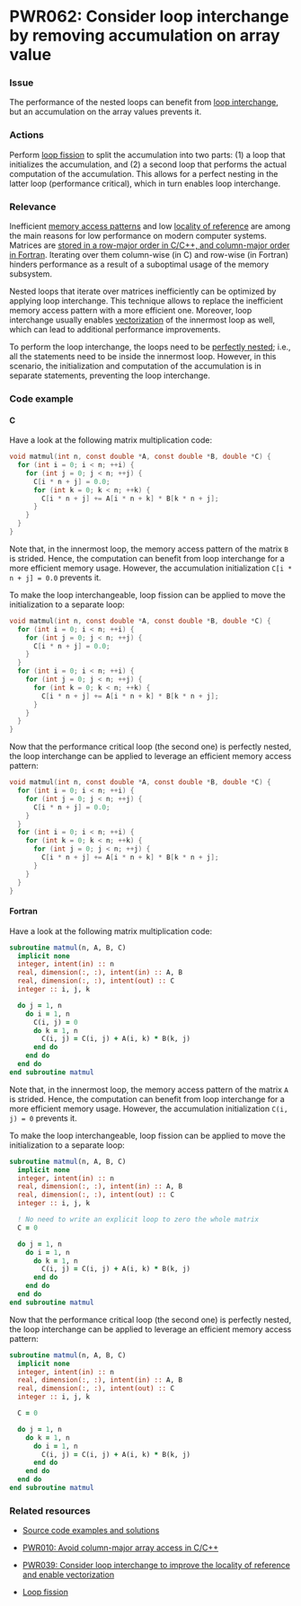 # PWR062: Consider loop interchange by removing accumulation on array value

### Issue

The performance of the nested loops can benefit from [loop
interchange](../../Glossary/Loop-interchange.md), but an accumulation on the
array values prevents it.

### Actions

Perform [loop fission](../../Glossary/Loop-fission.md) to split the
accumulation into two parts: (1) a loop that initializes the accumulation, and
(2) a second loop that performs the actual computation of the accumulation.
This allows for a perfect nesting in the latter loop (performance critical),
which in turn enables loop interchange.

### Relevance

Inefficient [memory access patterns](../../Glossary/Memory-access-pattern.md)
and low [locality of reference](../../Glossary/Locality-of-reference.md) are
among the main reasons for low performance on modern computer systems. Matrices
are [stored in a row-major order in C/C++, and column-major order in
Fortran](../../Glossary/Row-major-and-column-major-order.md). Iterating over
them column-wise (in C) and row-wise (in Fortran) hinders performance as a
result of a suboptimal usage of the memory subsystem.

Nested loops that iterate over matrices inefficiently can be optimized by
applying loop interchange. This technique allows to replace the inefficient
memory access pattern with a more efficient one. Moreover, loop interchange
usually enables [vectorization](../../Glossary/Vectorization.md) of the
innermost loop as well, which can lead to additional performance improvements.

To perform the loop interchange, the loops need to be [perfectly
nested](../../Glossary/Perfect-loop-nesting.md); i.e., all the statements need
to be inside the innermost loop. However, in this scenario, the initialization
and computation of the accumulation is in separate statements, preventing the
loop interchange.

### Code example

#### C

Have a look at the following matrix multiplication code:

```c
void matmul(int n, const double *A, const double *B, double *C) {
  for (int i = 0; i < n; ++i) {
    for (int j = 0; j < n; ++j) {
      C[i * n + j] = 0.0;
      for (int k = 0; k < n; ++k) {
        C[i * n + j] += A[i * n + k] * B[k * n + j];
      }
    }
  }
}
```

Note that, in the innermost loop, the memory access pattern of the matrix `B`
is strided. Hence, the computation can benefit from loop interchange for a more
efficient memory usage. However, the accumulation initialization `C[i * n + j]
= 0.0` prevents it.

To make the loop interchangeable, loop fission can be applied to move the
initialization to a separate loop:

```c
void matmul(int n, const double *A, const double *B, double *C) {
  for (int i = 0; i < n; ++i) {
    for (int j = 0; j < n; ++j) {
      C[i * n + j] = 0.0;
    }
  }
  for (int i = 0; i < n; ++i) {
    for (int j = 0; j < n; ++j) {
      for (int k = 0; k < n; ++k) {
        C[i * n + j] += A[i * n + k] * B[k * n + j];
      }
    }
  }
}
```

Now that the performance critical loop (the second one) is perfectly nested,
the loop interchange can be applied to leverage an efficient memory access
pattern:

```c
void matmul(int n, const double *A, const double *B, double *C) {
  for (int i = 0; i < n; ++i) {
    for (int j = 0; j < n; ++j) {
      C[i * n + j] = 0.0;
    }
  }
  for (int i = 0; i < n; ++i) {
    for (int k = 0; k < n; ++k) {
      for (int j = 0; j < n; ++j) {
        C[i * n + j] += A[i * n + k] * B[k * n + j];
      }
    }
  }
}
```

#### Fortran

Have a look at the following matrix multiplication code:

```f90
subroutine matmul(n, A, B, C)
  implicit none
  integer, intent(in) :: n
  real, dimension(:, :), intent(in) :: A, B
  real, dimension(:, :), intent(out) :: C
  integer :: i, j, k

  do j = 1, n
    do i = 1, n
      C(i, j) = 0
      do k = 1, n
        C(i, j) = C(i, j) + A(i, k) * B(k, j)
      end do
    end do
  end do
end subroutine matmul
```

Note that, in the innermost loop, the memory access pattern of the matrix `A`
is strided. Hence, the computation can benefit from loop interchange for a more
efficient memory usage. However, the accumulation initialization `C(i, j) = 0`
prevents it.

To make the loop interchangeable, loop fission can be applied to move the
initialization to a separate loop:

```f90
subroutine matmul(n, A, B, C)
  implicit none
  integer, intent(in) :: n
  real, dimension(:, :), intent(in) :: A, B
  real, dimension(:, :), intent(out) :: C
  integer :: i, j, k

  ! No need to write an explicit loop to zero the whole matrix 
  C = 0

  do j = 1, n
    do i = 1, n
      do k = 1, n
        C(i, j) = C(i, j) + A(i, k) * B(k, j)
      end do
    end do
  end do
end subroutine matmul
```

Now that the performance critical loop (the second one) is perfectly nested,
the loop interchange can be applied to leverage an efficient memory access
pattern:

```f90
subroutine matmul(n, A, B, C)
  implicit none
  integer, intent(in) :: n
  real, dimension(:, :), intent(in) :: A, B
  real, dimension(:, :), intent(out) :: C
  integer :: i, j, k

  C = 0

  do j = 1, n
    do k = 1, n
      do i = 1, n
        C(i, j) = C(i, j) + A(i, k) * B(k, j)
      end do
    end do
  end do
end subroutine matmul
```

### Related resources

* [Source code examples and solutions](../PWR062/)

* [PWR010: Avoid column-major array access in C/C++](../PWR010/README.md)

* [PWR039: Consider loop interchange to improve the locality of reference and enable vectorization](../PWR039/README.md)

* [Loop fission](../../Glossary/Loop-fission.md)
